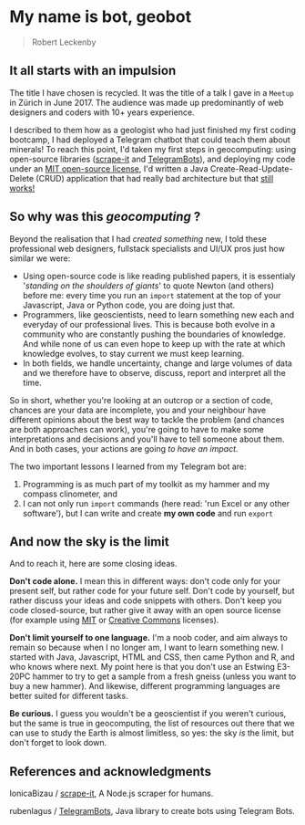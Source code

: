 # My name is bot, geobot

> Robert Leckenby

## It all starts with an impulsion

The title I have chosen is recycled. It was the title of a talk I gave in a `Meetup` in Zürich in June 2017. The audience was made up predominantly of web designers and coders with 10+ years experience.

I described to them how as a geologist who had just finished my first coding bootcamp, I had deployed a Telegram chatbot that could teach them about minerals! To reach this point, I'd taken my first steps in geocomputing: using open-source libraries ([scrape-it](https://github.com/IonicaBizau/scrape-it) and [TelegramBots](https://github.com/rubenlagus/TelegramBots)), and deploying my code under an [MIT open-source license](https://opensource.org/licenses/MIT), I'd written a Java Create-Read-Update-Delete (CRUD) application that had really bad architecture but that [still works!](http://telegram.me/geoLearnBot)

## So why was this *geocomputing* ?

Beyond the realisation that I had *created something* new, I told these professional web designers, fullstack specialists and UI/UX pros just how similar we were:
- Using open-source code is like reading published papers, it is essentialy '*standing on the shoulders of giants*' to quote Newton (and others) before me: every time you run an `import` statement at the top of your Javascript, Java or Python code, you are doing just that.
- Programmers, like geoscientists, need to learn something new each and everyday of our professional lives. This is because both evolve in a community who are constantly pushing the boundaries of knowledge. And while none of us can even hope to keep up with the rate at which knowledge evolves, to stay current we must keep learning.
- In both fields, we handle uncertainty, change and large volumes of data and we therefore have to observe, discuss, report and interpret all the time.

So in short, whether you're looking at an outcrop or a section of code, chances are your data are incomplete, you and your neighbour have different opinions about the best way to tackle the problem (and chances are both approaches can work), you're going to have to make some interpretations and decisions and you'll have to tell someone about them. And in both cases, your actions are going *to have an impact*.

The two important lessons I learned from my Telegram bot are:
1.  Programming is as much part of my toolkit as my hammer and my compass clinometer, and
2.  I can not only run `import` commands (here read: 'run Excel or any other software'), but I can write and create **my own code** and run `export`

## And now the sky is the limit

And to reach it, here are some closing ideas.

**Don't code alone.** I mean this in different ways: don't code only for your present self, but rather code for your future self. Don't code by yourself, but rather discuss your ideas and code snippets with others. Don't keep you code closed-source, but rather give it away with an open source license (for example using [MIT](https://opensource.org/licenses/MIT) or [Creative Commons](https://creativecommons.org/licenses/) licenses).

**Don't limit yourself to one language.** I'm a noob coder, and aim always to remain so because when I no longer am, I want to learn something new. I started with Java, Javascript, HTML and CSS, then came Python and R, and who knows where next. My point here is that you don't use an Estwing E3-20PC hammer to try to get a sample from a fresh gneiss (unless you want to buy a new hammer). And likewise, different programming languages are better suited for different tasks.

**Be curious.** I guess you wouldn't be a geoscientist if you weren't curious, but the same is true in geocomputing, the list of resources out there that we can use to study the Earth is almost limitless, so yes: the sky *is* the limit, but don't forget to look down.

## References and acknowledgments

IonicaBizau / [scrape-it](https://github.com/IonicaBizau/scrape-it), A Node.js scraper for humans.

rubenlagus / [TelegramBots](https://github.com/rubenlagus/TelegramBots), Java library to create bots using Telegram Bots.